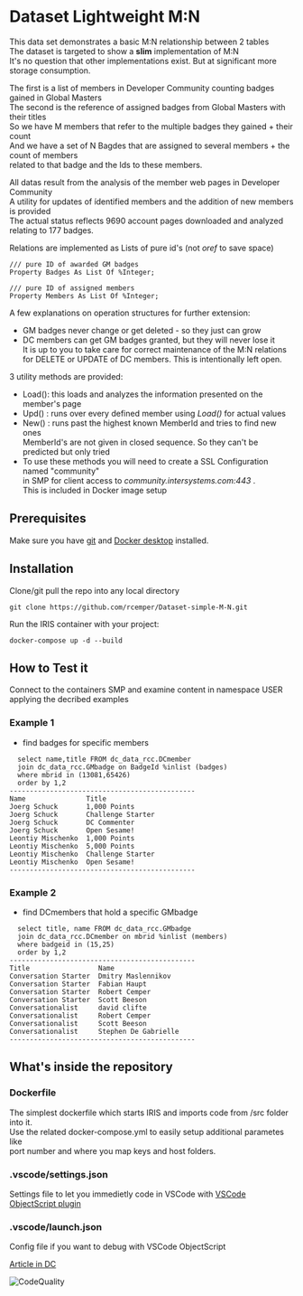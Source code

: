 # Dataset Lightweight M:N
This data set demonstrates a basic M:N relationship between 2 tables   
The dataset is targeted to show a **slim** implementation of M:N    
It's no question that other implementations exist. But at significant more storage consumption.

The first is a list of members in Developer Community counting badges gained in Global Masters   
The second is the reference of assigned badges from Global Masters with their titles   
So we have M members that refer to the multiple badges they gained + their count    
And we have a set of N Bagdes that are assigned to several members + the count of members   
related to that badge and the Ids to these members.   

All datas result from the analysis of the member web pages in Developer Community   
A utility for updates of ídentified members and the addition of new members is provided   
The actual status reflects 9690 account pages downloaded and analyzed relating to 177 badges.   

Relations are implemented as Lists of pure id's (not *oref* to save space)   
````
/// pure ID of awarded GM badges
Property Badges As List Of %Integer;

/// pure ID of assigned members
Property Members As List Of %Integer;
````

A few explanations on operation structures for further extension:   
- GM badges never change or get deleted - so they just can grow   
- DC members can get GM badges granted, but they will never lose it  
It is up to you to take care for correct maintenance of the M:N relations    
for DELETE or UPDATE of DC members. This is intentionally left open.   

3 utility methods are provided:   
- Load(): this loads and analyzes the information presented on the member's page     
- Upd() : runs over every defined member using *Load()* for actual values    
- New() : runs past the highest known MemberId and tries to find new ones  
MemberId's are not given in closed sequence. So they can't be predicted but only tried
- To use these methods you will need to create a SSL Configuration named "community"    
in SMP for client access to _community.intersystems.com:443_ .    
This is included in Docker image setup

## Prerequisites
Make sure you have [git](https://git-scm.com/book/en/v2/Getting-Started-Installing-Git) and [Docker desktop](https://www.docker.com/products/docker-desktop) installed.

## Installation 
Clone/git pull the repo into any local directory
```
git clone https://github.com/rcemper/Dataset-simple-M-N.git
```
Run the IRIS container with your project: 
```
docker-compose up -d --build
```
## How to Test it
Connect to the containers SMP and examine content in namespace USER
applying the decribed examples

### Example 1 
- find badges for specific members
```
  select name,title FROM dc_data_rcc.DCmember
  join dc_data_rcc.GMbadge on BadgeId %inlist (badges)
  where mbrid in (13081,65426) 
  order by 1,2
----------------------------------------------
Name               Title
Joerg Schuck       1,000 Points
Joerg Schuck       Challenge Starter
Joerg Schuck       DC Commenter
Joerg Schuck       Open Sesame!
Leontiy Mischenko  1,000 Points
Leontiy Mischenko  5,000 Points
Leontiy Mischenko  Challenge Starter
Leontiy Mischenko  Open Sesame!
----------------------------------------------
```
### Example 2
- find DCmembers that hold a specific GMbadge
```
  select title, name FROM dc_data_rcc.GMbadge
  join dc_data_rcc.DCmember on mbrid %inlist (members)
  where badgeid in (15,25)
  order by 1,2
----------------------------------------------
Title                 Name
Conversation Starter  Dmitry Maslennikov
Conversation Starter  Fabian Haupt
Conversation Starter  Robert Cemper
Conversation Starter  Scott Beeson
Conversationalist     david clifte
Conversationalist     Robert Cemper
Conversationalist     Scott Beeson
Conversationalist     Stephen De Gabrielle
----------------------------------------------
```
## What's inside the repository
### Dockerfile
The simplest dockerfile which starts IRIS and imports code from /src folder into it.   
Use the related docker-compose.yml to easily setup additional parametes like     
port number and where you map keys and host folders.
### .vscode/settings.json   
Settings file to let you immedietly code in VSCode with [VSCode ObjectScript plugin](https://marketplace.visualstudio.com/items?itemName=daimor.vscode-objectscript)
###  .vscode/launch.json  
Config file if you want to debug with VSCode ObjectScript

[Article in DC](https://community.intersystems.com/post/dataset-lightweight-mn)

![CodeQuality](https://raw.githubusercontent.com/rcemper/Dataset-Lightweight-M-N/master/CodeQuality.JPG)
